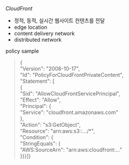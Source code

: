 _CloudFront_  
 - 정적, 동적, 실시간 웹사이트 컨텐츠를 전달
 - edge location
 - content delivery network
 - distributed network  

policy sample
> {  
 		"Version": "2008-10-17",  
  "Id": "PolicyForCloudFrontPrivateContent",  
  "Statement": [  
			{  
      "Sid": "AllowCloudFrontServicePrincipal",  
      "Effect": "Allow",  
      "Principal": {  
        "Service": "cloudfront.amazonaws.com"  
      },  
      "Action": "s3:GetObject",  
      "Resource": "arn:aws:s3::.../*",  
      "Condition": {  
        "StringEquals": {  
          "AWS:SourceArn": "arn:aws:cloudfront:..."  
        }}}]}  
